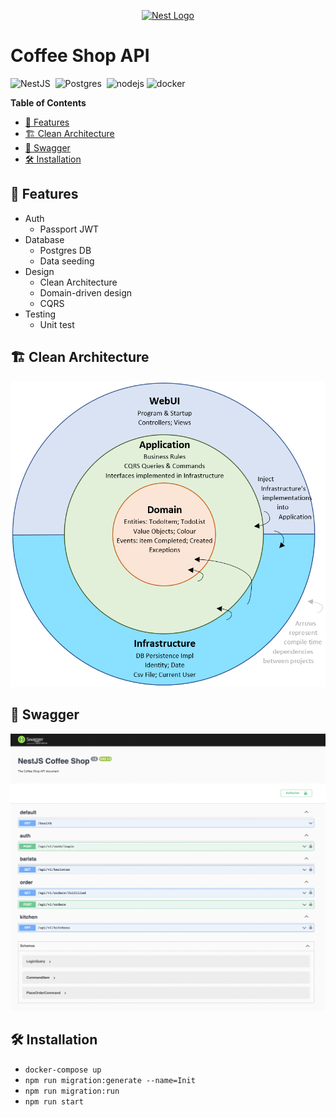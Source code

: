 <p align="center">
  <a href="http://nestjs.com/" target="blank"><img src="https://nestjs.com/img/logo-small.svg" width="200" alt="Nest Logo" /></a>
</p>

<h1> Coffee Shop API </h1>

![NestJS](https://img.shields.io/badge/NestJS-10%2E0-E0234E?style=flat-square&logo=nestjs&logoColor=E0234E)&nbsp;
![Postgres](https://img.shields.io/badge/Posgres-15%2E3-4169E1?style=flat-square&logo=PostgreSQL&logoColor=white)&nbsp;
![nodejs](https://img.shields.io/badge/Node.js-18-3C873A?style=flat-square&logo=nodedotjs&logoColor=white)
![docker](https://img.shields.io/badge/Docker-latest-2CA5E0?style=flat-square&logo=docker&logoColor=white)&nbsp;

**Table of Contents**
- [🌱 Features](#-features)
- [🏗 Clean Architecture](#-clean-architecture)
- [🧪 Swagger](#-swagger)
- [🛠 Installation](#-installation)

## 🌱 Features

- Auth
  - Passport JWT
- Database
  - Postgres DB
  - Data seeding
- Design
  - Clean Architecture
  - Domain-driven design
  - CQRS
- Testing
  - Unit test

## 🏗 Clean Architecture
<p align="center">
  <img src="images/clean-architecture-diagram.webp" width="650" />
</p>

## 🧪 Swagger
<p align="center">
  <img src="images/swagger.png" width="1000" />
</p>

## 🛠 Installation
- `docker-compose up`
- `npm run migration:generate --name=Init`
- `npm run migration:run`
- `npm run start`
